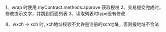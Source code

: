 1、wrap 时使用 myContract.methods.approve 获取授权
2、交易提交完成时，修改提示文字，并跳到页面列表
3、读取列表时type没有修改


4、wxch -> xch 时,  xch地址校验不允许是注册的xch地址，否则报地址不合法
